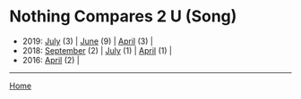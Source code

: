 # Nothing Compares 2 U (Song)

  * 2019: 
      [July](./nothing-compares-2-u-song-2019-07.md) (3) | 
      [June](./nothing-compares-2-u-song-2019-06.md) (9) | 
      [April](./nothing-compares-2-u-song-2019-04.md) (3) | 
  * 2018: 
      [September](./nothing-compares-2-u-song-2018-09.md) (2) | 
      [July](./nothing-compares-2-u-song-2018-07.md) (1) | 
      [April](./nothing-compares-2-u-song-2018-04.md) (1) | 
  * 2016: 
      [April](./nothing-compares-2-u-song-2016-04.md) (2) | 

----

[Home](../)
